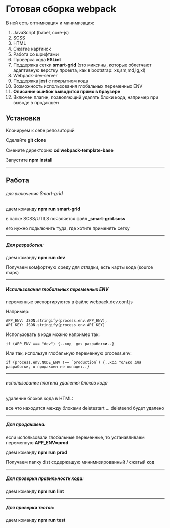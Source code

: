 # Готовая сборка webpack

В ней есть оптимизация и минимизация:

1. JavaScript (babel, core-js)
2. SCSS
3. HTML
4. Сжатие картинок
5. Работа со шрифтами
6. Проверка кода **ESLint**
7. Поддержка сетки **smart-grid** (это миксины, которые облегчают адаптивную верстку проекта, как в bootstrap: xs,sm,md,lg,xl)
8. Webpack-dev-server
9. Поддержка **jest** с покрытием кода
10. Возможность использования глобальных переменных ENV
11. **Описание ошибок выводится прямо в браузере**
12. Включен плагин, позволяющий удалять блоки кода, например при выводе в продакшен


## Установка

Клонируем к себе репозиторий

Сделайте **git clone**

Смените директорию **cd webpack-template-base**

Запустите  **npm install**

---

## Работа

###### для включения Smart-grid 
даем команду **npm run smart-grid**

в папке SCSS/UTILS появляется файл **_smart-grid.scss** 

его нужно подключить туда, где хотите применять сетку

---

##### Для разработки:

даем команду **npm run dev**

Получаем комфортную среду для отладки, есть карты кода (source maps)

---

##### Использования глобальных переменных ENV
переменные экспортируются в файле webpack.dev.conf.js

Например:

    APP_ENV: JSON.stringify(process.env.APP_ENV),
    API_KEY: JSON.stringify(process.env.API_KEY)

Использовать в коде можно например так:

    if (APP_ENV === "dev") {..код  для разработки..}

Или так, используя глобальную переменную process.env:

    if (process.env.NODE_ENV !== `production`) {..код только для разработки, в продакшен не попадет..}

---
###### использование плагина удаления блоков кода

удаление блоков кода в HTML:

  <!--deletestart-->
  <link rel="stylesheet" type="text/css" href="assets/scss/main.scss"/>
  <!--deleteend-->

все что находится между блоками deletestart ... deleteend будет удалено

---

##### Для продакшена:

если использовали глобальные переменные, то устанавливаем переменную **APP_ENV=prod**

даем команду **npm run prod**

Получаем папку dist содержащую минимизированный / сжатый код

---

##### Для проверки правильности кода:

даем команду  **npm run lint**

---

##### Для проверки тестов:

даем команду  **npm run test**
